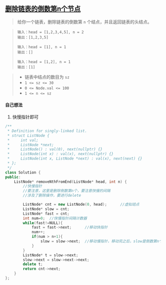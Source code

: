 ## [删除链表的倒数第n个节点](https://leetcode.cn/problems/remove-nth-node-from-end-of-list/)

> 给你一个链表，删除链表的倒数第 `n` 个结点，并且返回链表的头结点。

> ```
> 输入：head = [1,2,3,4,5], n = 2
> 输出：[1,2,3,5]
> ```
>
> ```
> 输入：head = [1], n = 1
> 输出：[]
> ```
>
> ```
> 输入：head = [1,2], n = 1
> 输出：[1]
> ```

> - 链表中结点的数目为 `sz`
> - `1 <= sz <= 30`
> - `0 <= Node.val <= 100`
> - `1 <= n <= sz`



#### 自己想法

1. 快慢指针即可

```c++
/**
 * Definition for singly-linked list.
 * struct ListNode {
 *     int val;
 *     ListNode *next;
 *     ListNode() : val(0), next(nullptr) {}
 *     ListNode(int x) : val(x), next(nullptr) {}
 *     ListNode(int x, ListNode *next) : val(x), next(next) {}
 * };
 */
class Solution {
public:
    ListNode* removeNthFromEnd(ListNode* head, int n) {
        //快慢指针
        //要注意，这里是删除倒数第n个，要注意快慢的间隔
        //涉及了删除操作，要进行delete

        ListNode* cnt = new ListNode(0, head);      //虚拟结点
        ListNode* slow = cnt;
        ListNode* fast = cnt;
        int num=0;  //快慢指针间隔计数器
        while(fast!=NULL){
            fast = fast->next;      //移动快指针
            num++;
            if(num > n+1){
                slow = slow->next;  //移动慢指针，移动完之后，slow是倒数第n个的前驱
            }
        }
        ListNode* t = slow->next;
        slow->next = slow->next->next;
        delete t;
        return cnt->next;
    }
};
```

